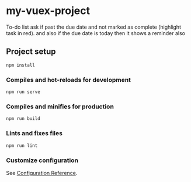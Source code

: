 # my-vuex-project
To-do list
ask if past the due date and not marked as complete (highlight task in red). and also if the due date is today then it shows a reminder also
## Project setup
```
npm install
```

### Compiles and hot-reloads for development
```
npm run serve
```

### Compiles and minifies for production
```
npm run build
```

### Lints and fixes files
```
npm run lint
```

### Customize configuration
See [Configuration Reference](https://cli.vuejs.org/config/).
